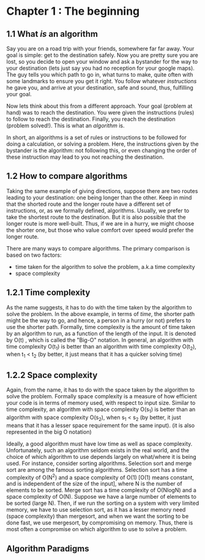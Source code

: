 # Chapter 1 : The beginning

## 1.1 What _is_ an algorithm
Say you are on a road trip with your friends, somewhere far far away. Your goal is simple: get to the destination safely. Now you are pretty sure you are lost, so you decide to open your window and ask a bystander for the way to your destination (lets just say you had no reception for your google maps). The guy tells you which path to go in, what turns to make, quite often with some landmarks to ensure you get it right. You follow whatever <i>instructions</i> he gave you, and arrive at your destination, safe and sound, thus, fulfilling your goal.

Now lets think about this from a different approach. Your goal (problem at hand) was to reach the destination. You were given the instructions (rules) to follow to reach the destination. Finally, you reach the destination (problem solved!). This is what an <i>algorithm</i> is.

In short, an algorithms is a set of rules or instructions to be followed for doing a calculation, or solving a problem. Here, the instructions given by the bystander is the algorithm: not following this, or even changing the order of these instruction may lead to you not reaching the destination. 

## 1.2 How to compare algorithms
Taking the same example of giving directions, suppose there are two routes leading to your destination: one being longer than the other. Keep in mind that the shorted route and the longer route have a different set of instructions, or, as we formally defined, algorithms. Usually, we prefer to take the shortest route to the destination. But it is also possible that the longer route is more well-built. Thus, if we are in a hurry, we might choose the shorter one, but those who value comfort over speed would prefer the longer route.

There are many ways to compare algorithms. The primary comparison is based on two factors:
- time taken for the algorithm to solve the problem, a.k.a time complexity
- space complexity

## 1.2.1 Time complexity
As the name suggests, it has to do with the time taken by the algorithm to solve the problem. In the above example, in terms of _time_, the shorter path might be the way to go, and hence, a person in a hurry (or not) prefers to use the shorter path. Formally, time complexity is the amount of time taken by an algorithm to run, as a function of the length of the input. It is denoted by O(t) , which is called the "Big-O" notation. In general, an algorithm with time complexity O(t<sub>1</sub>) is better than an algorithm with time complexity O(t<sub>2</sub>), when t<sub>1</sub> < t<sub>2</sub> (by better, it just means that it has a quicker solving time)

## 1.2.2 Space complexity
Again, from the name, it has to do with the space taken by the algorithm to solve the problem. Formally space complexity is a measure of how efficient your code is in terms of memory used, with respect to input size. Similar to time complexity, an algorithm with space complexity O(s<sub>1</sub>) is better than an algorithm with space complexity O(s<sub>2</sub>), when s<sub>1</sub> < s<sub>2</sub> (by better, it just means that it has a lesser space requirement for the same input). (it is also represented in the big O notation)

Ideally, a good algorithm must have low time as well as space complexity. Unfortunately, such an algorithm seldom exists in the real world, and the choice of which algorithm to use depends largely on what/where it is being used. For instance, consider sorting algorithms. Selection sort and merge sort are among the famous sorting algorithms. Selection sort has a time complexity of O(N<sup>2</sup>) and a space complexity of O(1) [O(1) means constant, and is independent of the size of the input], where N is the number of elements to be sorted. Merge sort has a time complexity of O(NlogN) and a space complexity of O(N). Suppose we have a large number of elements to be sorted (large N). Then, if we run the sorting on a system with very limited memory, we have to use selection sort, as it has a lesser memory need (space complexity) than mergesort, and when we want the sorting to be done fast, we use mergesort, by compromising on memory. Thus, there is most often a compromise on which algorithm to use to solve a problem.

## Algorithm Paradigms